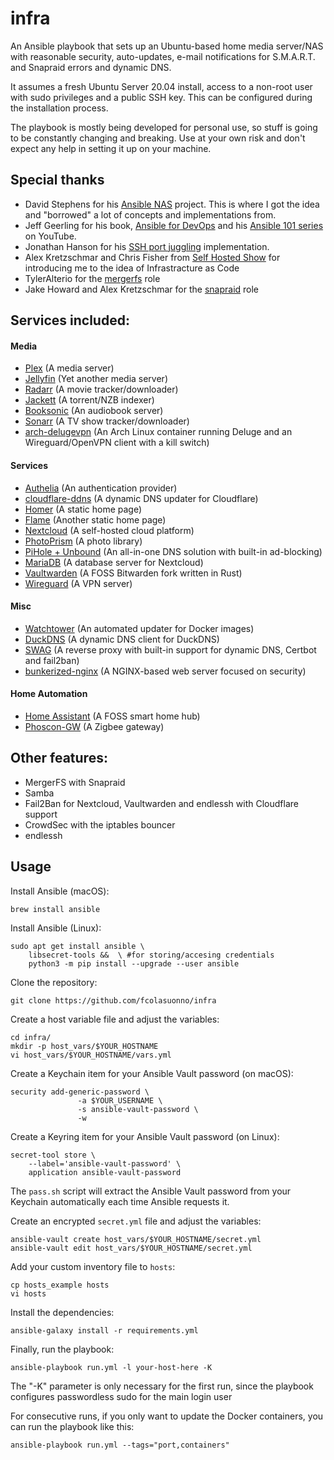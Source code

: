 # infra

An Ansible playbook that sets up an Ubuntu-based home media server/NAS with reasonable security, auto-updates, e-mail notifications for S.M.A.R.T. and Snapraid errors and dynamic DNS. 

It assumes a fresh Ubuntu Server 20.04 install, access to a non-root user with sudo privileges and a public SSH key. This can be configured during the installation process.

The playbook is mostly being developed for personal use, so stuff is going to be constantly changing and breaking. Use at your own risk and don't expect any help in setting it up on your machine.

## Special thanks
* David Stephens for his [Ansible NAS](https://github.com/davestephens/ansible-nas) project. This is where I got the idea and "borrowed" a lot of concepts and implementations from.
* Jeff Geerling for his book, [Ansible for DevOps](https://www.ansiblefordevops.com/) and his [Ansible 101 series](https://www.youtube.com/watch?v=goclfp6a2IQ&list=PL2_OBreMn7FqZkvMYt6ATmgC0KAGGJNAN) on YouTube.
* Jonathan Hanson for his [SSH port juggling](https://gist.github.com/triplepoint/1ad6c6060c0f12112403d98180bcf0b4) implementation.
* Alex Kretzschmar and Chris Fisher from [Self Hosted Show](https://selfhosted.show/) for introducing me to the idea of Infrastracture as Code
* TylerAlterio for the [mergerfs](https://github.com/tyalt1/mediaserver/tree/master/roles/mergerfs) role
* Jake Howard and Alex Kretzschmar for the [snapraid](https://github.com/RealOrangeOne/ansible-role-snapraid/commits?author=IronicBadger) role

## Services included:
#### Media
* [Plex](https://hub.docker.com/r/linuxserver/plex) (A media server)
* [Jellyfin](https://hub.docker.com/r/linuxserver/jellyfin) (Yet another media server)
* [Radarr](https://hub.docker.com/r/linuxserver/radarr) (A movie tracker/downloader)
* [Jackett](https://hub.docker.com/r/linuxserver/jackett) (A torrent/NZB indexer)
* [Booksonic](https://hub.docker.com/r/linuxserver/booksonic) (An audiobook server)
* [Sonarr](https://hub.docker.com/r/linuxserver/sonarr) (A TV show tracker/downloader)
* [arch-delugevpn](https://hub.docker.com/r/binhex/arch-delugevpn) (An Arch Linux container running Deluge and an Wireguard/OpenVPN client with a kill switch)

#### Services
* [Authelia](https://hub.docker.com/r/authelia/authelia) (An authentication provider)
* [cloudflare-ddns](https://hub.docker.com/r/oznu/cloudflare-ddns) (A dynamic DNS updater for Cloudflare)
* [Homer](https://hub.docker.com/r/b4bz/homer) (A static home page)
* [Flame](https://github.com/pawelmalak/flame) (Another static home page)
* [Nextcloud](https://hub.docker.com/r/linuxserver/nextcloud) (A self-hosted cloud platform)
* [PhotoPrism](https://hub.docker.com/r/linuxserver/photoprism) (A photo library)
* [PiHole + Unbound](https://github.com/chriscrowe/docker-pihole-unbound) (An all-in-one DNS solution with built-in ad-blocking)
* [MariaDB](https://hub.docker.com/r/linuxserver/mariadb) (A database server for Nextcloud)
* [Vaultwarden](https://hub.docker.com/r/vaultwarden/server) (A FOSS Bitwarden fork written in Rust)
* [Wireguard](https://hub.docker.com/r/linuxserver/wireguard) (A VPN server)

#### Misc
* [Watchtower](https://hub.docker.com/r/containrrr/watchtower) (An automated updater for Docker images)
* [DuckDNS](https://hub.docker.com/r/linuxserver/duckdns/) (A dynamic DNS client for DuckDNS)
* [SWAG](https://hub.docker.com/r/linuxserver/swag) (A reverse proxy with built-in support for dynamic DNS, Certbot and fail2ban)
* [bunkerized-nginx](https://github.com/bunkerity/bunkerized-nginx) (A NGINX-based web server focused on security)

#### Home Automation
* [Home Assistant](https://hub.docker.com/r/homeassistant/home-assistant) (A FOSS smart home hub)
* [Phoscon-GW](https://hub.docker.com/r/marthoc/deconz) (A Zigbee gateway)

## Other features:
* MergerFS with Snapraid
* Samba
* Fail2Ban for Nextcloud, Vaultwarden and endlessh with Cloudflare support
* CrowdSec with the iptables bouncer
* endlessh

## Usage
Install Ansible (macOS):
```
brew install ansible
```
Install Ansible (Linux):
```
sudo apt get install ansible \
    libsecret-tools &&  \ #for storing/accesing credentials 
    python3 -m pip install --upgrade --user ansible

```

Clone the repository:
```
git clone https://github.com/fcolasuonno/infra
```

Create a host variable file and adjust the variables:
```
cd infra/
mkdir -p host_vars/$YOUR_HOSTNAME
vi host_vars/$YOUR_HOSTNAME/vars.yml
```

Create a Keychain item for your Ansible Vault password (on macOS):
```
security add-generic-password \
               -a $YOUR_USERNAME \
               -s ansible-vault-password \
               -w
```

Create a Keyring item for your Ansible Vault password (on Linux):
```
secret-tool store \
    --label='ansible-vault-password' \
    application ansible-vault-password
```

The `pass.sh` script will extract the Ansible Vault password from your Keychain automatically each time Ansible requests it.

Create an encrypted `secret.yml` file and adjust the variables:
```
ansible-vault create host_vars/$YOUR_HOSTNAME/secret.yml
ansible-vault edit host_vars/$YOUR_HOSTNAME/secret.yml
```

Add your custom inventory file to `hosts`:
```
cp hosts_example hosts
vi hosts
```

Install the dependencies:
```
ansible-galaxy install -r requirements.yml
```

Finally, run the playbook:
```
ansible-playbook run.yml -l your-host-here -K
```
The "-K" parameter is only necessary for the first run, since the playbook configures passwordless sudo for the main login user

For consecutive runs, if you only want to update the Docker containers, you can run the playbook like this:
```
ansible-playbook run.yml --tags="port,containers"
```


